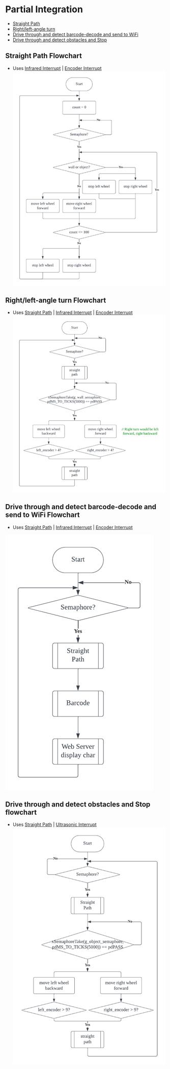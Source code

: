 # Partial Integration
- [Straight Path](#straight-path-flowchart)
- [Right/left-angle turn](#rightleft-angle-turn-flowchart)
- [Drive through and detect barcode-decode and send to WiFi](#drive-through-and-detect-barcode-decode-and-send-to-wifi-flowchart)
- [Drive through and detect obstacles and Stop](#drive-through-and-detect-obstacles-and-stop-flowchart)

## Straight Path Flowchart
  - Uses [Infrared Interrupt](../partial_integration_include#left-right-front-infrared-interrupt-flowchart) | [Encoder Interrupt](../driver/encoder/README.md#flowchart)
![straight_flow](../images/partial/partial_straight_flow.png)

## Right/left-angle turn Flowchart
  - Uses [Straight Path](#straight-path-flowchart) | [Infrared Interrupt](../partial_integration_include#left-right-front-infrared-interrupt-flowchart) | [Encoder Interrupt](../driver/encoder/README.md#flowchart)
![turn_flow](../images/partial/partial_turn_flow.png)

## Drive through and detect barcode-decode and send to WiFi Flowchart
  - Uses [Straight Path](#straight-path-flowchart) | [Infrared Interrupt](../partial_integration_include#left-right-front-infrared-interrupt-flowchart) | [Encoder Interrupt](../driver/encoder/README.md#flowchart)
    
![barcode_wifi_flow](../images/partial/partial_barcode_flow.png)

## Drive through and detect obstacles and Stop flowchart
  - Uses [Straight Path](#straight-path-flowchart) | [Ultrasonic Interrupt](../driver/ultrasonic/README.md#flowchart)
![ultra_detect_flow](../images/partial/partial_ultra_flow.png)

